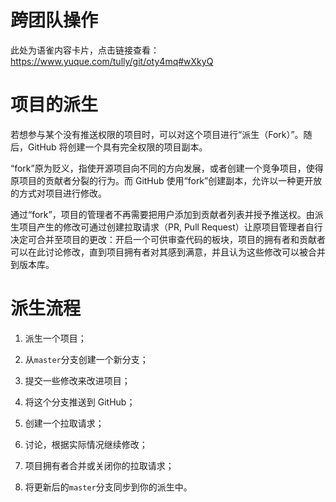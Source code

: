 # 跨团队操作

此处为语雀内容卡片，点击链接查看：https://www.yuque.com/tully/git/oty4mq#wXkyQ

#   项目的派生

若想参与某个没有推送权限的项目时，可以对这个项目进行“派生（Fork）”。随后，GitHub 将创建一个具有完全权限的项目副本。

“fork”原为贬义，指使开源项目向不同的方向发展，或者创建一个竞争项目，使得原项目的贡献者分裂的行为。而 GitHub 使用“fork”创建副本，允许以一种更开放的方式对项目进行修改。

通过“fork”，项目的管理者不再需要把用户添加到贡献者列表并授予推送权。由派生项目产生的修改可通过创建拉取请求（PR, Pull Request）让原项目管理者自行决定可合并至项目的更改：开启一个可供审查代码的板块，项目的拥有者和贡献者可以在此讨论修改，直到项目拥有者对其感到满意，并且认为这些修改可以被合并到版本库。

#   派生流程

1. 派生一个项目；
2. 从`master`分支创建一个新分支；

1. 提交一些修改来改进项目；
2. 将这个分支推送到 GitHub；

1. 创建一个拉取请求；
2. 讨论，根据实际情况继续修改；

1. 项目拥有者合并或关闭你的拉取请求；
2. 将更新后的`master`分支同步到你的派生中。